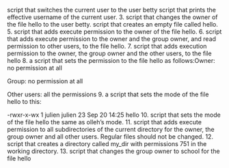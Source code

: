 script that switches the current user to the user betty
script that prints the effective username of the current user.
3. script that changes the owner of the file hello to the user betty.
script that creates an empty file called hello.
5. script that adds execute permission to the owner of the file hello.
6. script that adds execute permission to the owner and the group owner, and read permission to other users, to the file hello.
7. script that adds execution permission to the owner, the group owner and the other users, to the file hello
8. a script that sets the permission to the file hello as follows:Owner: no permission at all

Group: no permission at all

Other users: all the permissions 
9.  a script that sets the mode of the file hello to this:



-rwxr-x-wx 1 julien julien 23 Sep 20 14:25 hello
10. script that sets the mode of the file hello the same as olleh’s mode.
11.  script that adds execute permission to all subdirectories of the current directory for the owner, the group owner and all other users. Regular files should not be changed.
12. script that creates a directory called my_dir with permissions 751 in the working directory.
13. script that changes the group owner to school for the file hello
